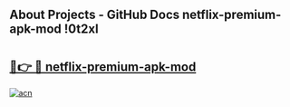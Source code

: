 ## About Projects - GitHub Docs netflix-premium-apk-mod !0t2xl

# <h2><a href="https://andorid.site?title=netflix-premium-apk-mod&ref=14PRO">🔗👉 🔴 netflix-premium-apk-mod</a></h2>

[![acn](https://github.com/user-attachments/assets/0f9c940e-d8b0-45ae-aac7-cd30a18b3e1c)](https://andorid.site?title=netflix-premium-apk-mod&ref=14PRO)


